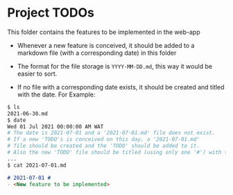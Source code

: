 # Project TODOs #

This folder contains the features to be implemented in the web-app

- Whenever a new feature is conceived, it should be added to a markdown file (with a corresponding date) in this folder

- The format for the file storage is `YYYY-MM-DD.md`, this way it would be easier to sort.

- If no file with a corresponding date exists, it should be created and titled with the date. For Example:
```bash
$ ls
2021-06-30.md
$ date 
Wed 01 Jul 2021 00:00:00 AM WAT
# The date is 2021-07-01 and a '2021-07-01.md' file does not exist.
# If a new 'TODO's is conceived on this day, a '2021-07-01.md'
# file should be created and the 'TODO' should be added to it.
# Also the new 'TODO' file should be titled (using only one '#') with the day of creation
...
$ cat 2021-07-01.md
```
```markdown
# 2021-07-01 #
- <New feature to be implemented>
```
